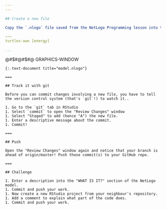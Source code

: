 ```yaml
---
---

## Create a new file

Copy the `.nlogo` file saved from the NetLogo Programming lesson into this directory:

~~~
turtles-own [energy]

...
```


@#$#@#$#@
GRAPHICS-WINDOW
~~~
{:.text-document title="model.nlogo"}

===

## Track it with git

Before you can commit changes involving a new file, you have to tell the version control system (that's `git`!) to watch it..

1. Go to the `git` tab in RStudio
1. Select `commit` to open the "Review Changes" window
1. Select "Staged" to add (hence "A") the new file.
1. Enter a descriptive message about the commit.
1. Commit!

===

## Push

Open the "Review Changes" window again and notice that your branch is ahead of origin/master! Push those commit(s) to your GitHub repo.

===

## Challenge

1. Enter a description into the "WHAT IS IT?" section of the NetLogo model.
1. Commit and push your work.
1. Now create a new RStudio project from your neighbour's repository.
1. Add a comment to explain what part of the code does.
1. Commit and push your work.
